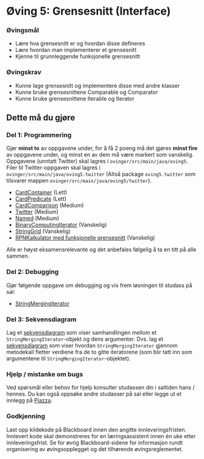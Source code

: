 # Øving 5: Grensesnitt (Interface)

### Øvingsmål

- Lære hva grensesnitt er og hvordan disse defineres
- Lære hvordan man implementerer et grensesnitt
- Kjenne til grunnleggende funksjonelle grensesnitt

### Øvingskrav

- Kunne lage grensesnitt og implementere disse med andre klasser
- Kunne bruke grensesnittene Comparable<T> og Comparator<T>
- Kunne bruke grensesnittene Iterable<T> og Iterator<T>

## Dette må du gjøre

### Del 1: Programmering

Gjør **minst to** av oppgavene under, for å få 2 poeng må det gjøres **minst fire** av oppgavene under, og minst en av dem må være markert som vanskelig. Oppgavene (unntatt Twitter) skal lagres i `ovinger/src/main/java/oving5`.
Filer til Twitter-oppgaven skal lagres i `ovinger/src/main/java/oving5.twitter` (Altså package `oving5.twitter` som tilsvarer mappen `ovinger/src/main/java/oving5/twitter`).

- [CardContainer](./CardContainer.md) (Lett)
- [CardPredicate](./CardPredicate.md) (Lett)
- [CardComparison](./CardComparison.md) (Medium)
- [Twitter](./Twitter.md) (Medium)
- [Named](./Named.md) (Medium)
- [BinaryComputingIterator](./BinaryComputingIterator.md) (Vanskelig)
- [StringGrid](./StringGrid.md) (Vanskelig)
- [RPNKalkulator med funksjonelle grensesnitt](./RPNCalc.md) (Vanskelig)

Alle er høyst eksamensrelevante og det anbefales følgelig å ta en titt på alle sammen.

### Del 2: Debugging

Gjør følgende oppgave om debugging og vis frem løsningen til studass på sal:

- [StringMergingIterator](./StringMergingIterator.md)

### Del 3: Sekvensdiagram

Lag et [sekvensdiagram](https://www.ntnu.no/wiki/display/tdt4100/Sekvensdiagrammer) som viser samhandlingen mellom et
`StringMergingIterator`-objekt og dens argumenter. Dvs. lag et [sekvensdiagram](https://www.ntnu.no/wiki/display/tdt4100/Sekvensdiagrammer)
som viser hvordan `StringMergingIterator` gjennom metodekall fletter verdiene fra de to gitte iteratorene (som blir tatt inn som argumentene til
`StringMergingIterator`-objektet).

### Hjelp / mistanke om bugs

Ved spørsmål eller behov for hjelp konsulter studassen din i saltiden hans / hennes. Du kan også oppsøke andre studasser på sal eller legge ut et innlegg på [Piazza](https://piazza.com/).

### Godkjenning

Last opp kildekode på Blackboard innen den angitte innleveringsfristen. Innlevert kode skal demonstreres for en læringsassistent innen én uke etter innleveringsfrist. Se for øvrig Blackboard-sidene for informasjon rundt organisering av øvingsopplegget og det tilhørende øvingsreglementet.
